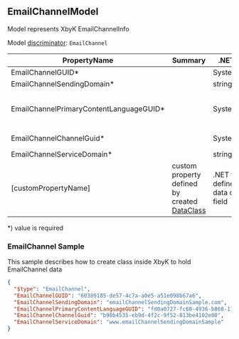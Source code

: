 <!-- generated file with tool "Kentico.Xperience.UMT.DocUtils" - edited through template "UmtModel.cshtml" -->
## EmailChannelModel
Model represents XbyK EmailChannelInfo

Model [discriminator](../UmtModel.md#discriminator): `EmailChannel`

|PropertyName|Summary|.NET Type|Notes|
|---|---|---|---|
|EmailChannelGUID\*||System.Guid?|[UniqueId](../UmtModel.md#UniqueId)|
|EmailChannelSendingDomain\*||string?||
|EmailChannelPrimaryContentLanguageGUID\*||System.Guid?|Reference to [ContentLanguageInfo](../References.md#ContentLanguageInfo) on property EmailChannelPrimaryContentLanguageID **required**|
|EmailChannelChannelGuid\*||System.Guid?|Reference to [ChannelInfo](../References.md#ChannelInfo) on property EmailChannelChannelID **required**|
|EmailChannelServiceDomain\*||string?||
|[customPropertyName]|custom property defined by created [DataClass](./DataClassModel.md)|.NET type defined by data class field||

<p>*) value is required</p>


### EmailChannel Sample
This sample describes how to create class inside XbyK to hold EmailChannel data
```json
{
  "$type": "EmailChannel",
  "EmailChannelGUID": "60389185-de57-4c7a-a0e5-a51e098b67a6",
  "EmailChannelSendingDomain": "emailChannelSendingDomainSample.com",
  "EmailChannelPrimaryContentLanguageGUID": "fd0a0727-fc68-4936-b868-119df0f0ad7a",
  "EmailChannelChannelGuid": "b90b4535-eb9d-4f2c-9f52-813be4102e00",
  "EmailChannelServiceDomain": "www.emailChannelSendingDomainSample"
}
```
